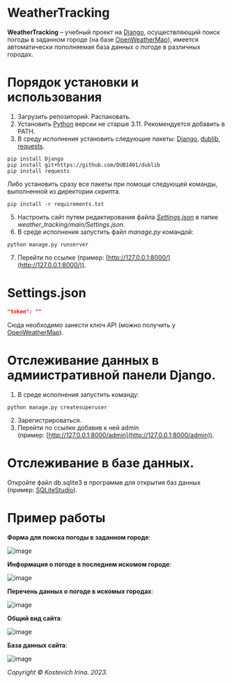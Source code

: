 # WeatherTracking
**WeatherTracking** – учебный проект на [Django](https://github.com/django/django), осуществляющий поиск погоды в заданном городе (на базе [OpenWeatherMap](https://openweathermap.org/)),
имеется автоматически пополняемая база данных о погоде в различных городах.

# Порядок установки и использования
1. Загрузить репозиторий. Распаковать.
2. Установить [Python](https://www.python.org/downloads/) версии не старше 3.11. Рекомендуется добавить в PATH.
3. В среду исполнения установить следующие пакеты: [Django](https://github.com/django/django?ysclid=lph3fmn0za256973455), [dublib](https://github.com/DUB1401/dublib), [requests](https://github.com/psf/requests?ysclid=lpv45zob9i45918043).
```
pip install Django
pip install git+https://github.com/DUB1401/dublib
pip install requests
```
   Либо установить сразу все пакеты при помощи следующей команды, выполненной из директории скрипта.
```
pip install -r requirements.txt
```
5. Настроить сайт путем редактирования файла [_Settings.json_](#Settings) в папке _weather_tracking/main/Settings.json_.
6. В среде исполнения запустить файл _manage.py_ командой:
```
python manage.py runserver
```
7. Перейти по ссылке (пример: [http://127.0.0.1:8000/](http://127.0.0.1:8000/)).

<a name="Settings"></a> 
# Settings.json

```JSON
"token": ""
```
Сюда необходимо занести ключ API (можно получить у [OpenWeatherMap](https://openweathermap.org/)).

# Отслеживание данных в адмиистративной панели Django.
1. В среде исполнения запустить команду:
```
python manage.py createsuperuser
```
2. Зарегистрироваться.
3. Перейти по ссылке добавив к ней admin (пример: [http://127.0.0.1:8000/admin](http://127.0.0.1:8000/admin)).

# Отслеживание в базе данных.
Откройте файл db.sqlite3 в программе для открытия баз данных (пример: [SQLiteStudio](https://sqlitestudio.pl/)).

# Пример работы
**Форма для поиска погоды в заданном городе**:

![image](https://github.com/kostevich/weather_tracking/assets/109979502/92b789f6-ab64-4a97-aba4-abf2a477afd2)

**Информация о погоде в последнем искомом городе**:

![image](https://github.com/kostevich/weather_tracking/assets/109979502/c6ff7702-615d-45d1-aefd-337702773f41)

**Перечень данных о погоде в искомых городах**:

![image](https://github.com/kostevich/weather_tracking/assets/109979502/25abb70a-42df-4304-9a74-bf025a08ee4f)

**Общий вид сайта**:

![image](https://github.com/kostevich/weather_tracking/assets/109979502/510f2eac-67e3-4cdc-a94b-65a428fd428e)

**База данных сайта**:

![image](https://github.com/kostevich/weather_tracking/assets/109979502/11ad2059-ee65-43ee-9bcd-d8cc9a3c7c62)

_Copyright © Kostevich Irina. 2023._

